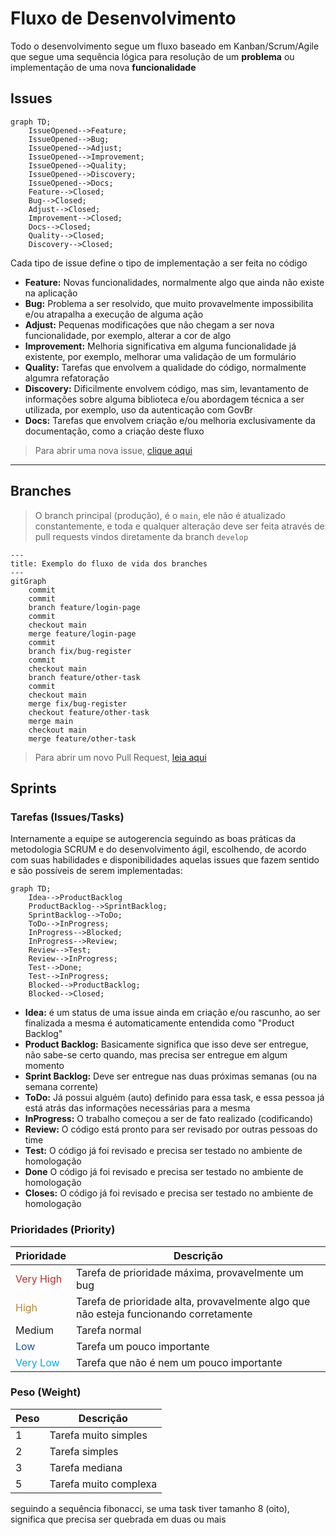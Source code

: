 # Fluxo de Desenvolvimento

Todo o desenvolvimento segue um fluxo baseado em Kanban/Scrum/Agile que segue uma sequência lógica para resolução de um **problema** ou implementação de uma nova **funcionalidade**


## Issues

```mermaid
graph TD;
    IssueOpened-->Feature;
    IssueOpened-->Bug;
    IssueOpened-->Adjust;
    IssueOpened-->Improvement;
    IssueOpened-->Quality;
    IssueOpened-->Discovery;
    IssueOpened-->Docs;
    Feature-->Closed;
    Bug-->Closed;
    Adjust-->Closed;
    Improvement-->Closed;
    Docs-->Closed;
    Quality-->Closed;
    Discovery-->Closed;
```

Cada tipo de issue define o tipo de implementação a ser feita no código

- **Feature:** Novas funcionalidades, normalmente algo que ainda não existe na aplicação
- **Bug:** Problema a ser resolvido, que muito provavelmente impossibilita e/ou atrapalha a execução de alguma ação
- **Adjust:** Pequenas modificações que não chegam a ser nova funcionalidade, por exemplo, alterar a cor de algo
- **Improvement:** Melhoria significativa em alguma funcionalidade já existente, por exemplo, melhorar uma validação de um formulário
- **Quality:** Tarefas que envolvem a qualidade do código, normalmente algumra refatoração
- **Discovery:** Dificilmente envolvem código, mas sim, levantamento de informações sobre alguma biblioteca e/ou abordagem técnica a ser utilizada, por exemplo, uso da autenticação com GovBr
- **Docs:** Tarefas que envolvem criação e/ou melhoria exclusivamente da documentação, como a criação deste fluxo

> Para abrir uma nova issue, [clique aqui](https://github.com/secultce/mapinha/issues/new)

--- 

## Branches

> O branch principal (produção), é o `main`, ele não é atualizado constantemente, e toda e qualquer alteração deve ser feita através de pull requests vindos diretamente da branch `develop`

```mermaid
---
title: Exemplo do fluxo de vida dos branches
---
gitGraph
    commit
    commit
    branch feature/login-page
    commit
    checkout main
    merge feature/login-page
    commit
    branch fix/bug-register
    commit
    checkout main
    branch feature/other-task
    commit
    checkout main
    merge fix/bug-register
    checkout feature/other-task
    merge main
    checkout main
    merge feature/other-task

```
> Para abrir um novo Pull Request, [leia aqui](./CREATE-PULL-REQUESTS.md)


## Sprints

### Tarefas (Issues/Tasks)

Internamente a equipe se autogerencia seguindo as boas práticas da metodologia SCRUM e do desenvolvimento ágil, escolhendo, de acordo com suas habilidades e disponibilidades aquelas issues que fazem sentido e são possíveis de serem implementadas:

```mermaid
graph TD;
    Idea-->ProductBacklog
    ProductBacklog-->SprintBacklog;
    SprintBacklog-->ToDo;
    ToDo-->InProgress;
    InProgress-->Blocked;
    InProgress-->Review;
    Review-->Test;
    Review-->InProgress;
    Test-->Done;
    Test-->InProgress;
    Blocked-->ProductBacklog;
    Blocked-->Closed;
```

- **Idea:** é um status de uma issue ainda em criação e/ou rascunho, ao ser finalizada a mesma é automaticamente entendida como "Product Backlog"
- **Product Backlog:** Basicamente significa que isso deve ser entregue, não sabe-se certo quando, mas precisa ser entregue em algum momento
- **Sprint Backlog:** Deve ser entregue nas duas próximas semanas (ou na semana corrente)
- **ToDo:** Já possui alguém (auto) definido para essa task, e essa pessoa já está atrás das informações necessárias para a mesma 
- **InProgress:** O trabalho começou a ser de fato realizado (codificando)
- **Review:** O código está pronto para ser revisado por outras pessoas do time
- **Test:** O código já foi revisado e precisa ser testado no ambiente de homologação
- **Done** O código já foi revisado e precisa ser testado no ambiente de homologação
- **Closes:** O código já foi revisado e precisa ser testado no ambiente de homologação

### Prioridades (Priority)
<table>
    <thead>
        <tr><th>Prioridade</th><th>Descrição</th></tr>
    </thead>    
    <tbody>
        <tr>
            <td style="color: #b82e2e">Very High</td><td>Tarefa de prioridade máxima, provavelmente um bug</td>
        </tr>
        <tr>
            <td style="color: #b88a2e">High</td><td>Tarefa de prioridade alta, provavelmente algo que não esteja funcionando corretamente</td>
        </tr>
        <tr>
            <td>Medium</td><td>Tarefa normal</td>
        </tr>
        <tr>
            <td style="color: #0d5aa7;">Low</td><td>Tarefa um pouco importante</td>
        </tr>
        <tr>
            <td style="color: #00acee;">Very Low</td><td>Tarefa que não é nem um pouco importante</td>
        </tr>
    </tbody>
</table>

### Peso (Weight)

<table>
    <thead>
        <tr><th>Peso</th><th>Descrição</th></tr>
    </thead>    
    <tbody>
        <tr>
            <td>1</td><td>Tarefa muito simples</td>
        </tr>
        <tr>
            <td>2</td><td>Tarefa simples</td>
        </tr>
        <tr>
            <td>3</td><td>Tarefa mediana</td>
        </tr>
        <tr>
            <td>5</td><td>Tarefa muito complexa</td>
        </tr>
    </tbody>
</table>

seguindo a sequência fibonacci, se uma task tiver tamanho 8 (oito), significa que precisa ser quebrada em duas ou mais 